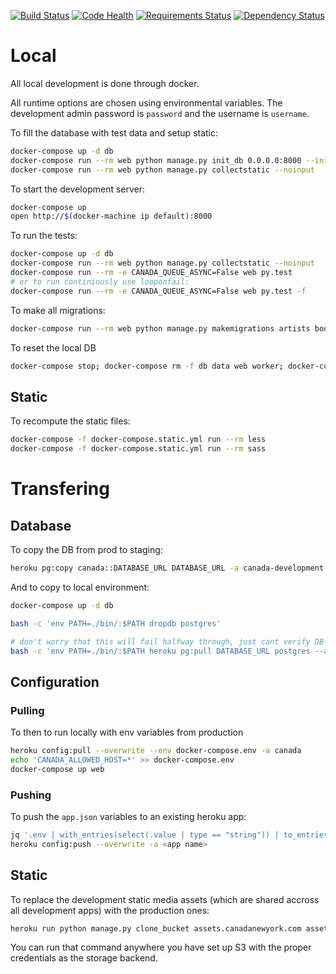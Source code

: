[![Build Status](https://next.travis-ci.org/saulshanabrook/django-canadanewyork.svg?branch=master)](https://next.travis-ci.org/saulshanabrook/django-canadanewyork)
[![Code Health](https://landscape.io/github/saulshanabrook/django-canadanewyork/master/landscape.svg?style=flat)](https://landscape.io/github/saulshanabrook/django-canadanewyork/master)
[![Requirements Status](https://requires.io/github/saulshanabrook/django-canadanewyork/requirements.png?branch=master)](https://requires.io/github/saulshanabrook/django-canadanewyork/requirements/?branch=master)
[![Dependency Status](https://gemnasium.com/saulshanabrook/django-canadanewyork.svg)](https://gemnasium.com/saulshanabrook/django-canadanewyork)


# Local
All local development is done through docker.



All runtime options are chosen using environmental variables. The development
admin password is `password` and the username is `username`.

To fill the database with test data and setup static:

```bash
docker-compose up -d db
docker-compose run --rm web python manage.py init_db 0.0.0.0:8000 --init
docker-compose run --rm web python manage.py collectstatic --noinput
```

To start the development server:

```bash
docker-compose up
open http://$(docker-machine ip default):8000
```

To run the tests:

```bash
docker-compose up -d db
docker-compose run --rm web python manage.py collectstatic --noinput
docker-compose run --rm -e CANADA_QUEUE_ASYNC=False web py.test
# or to run continiously use looponfail:
docker-compose run --rm -e CANADA_QUEUE_ASYNC=False web py.test -f
```

To make all migrations:

```bash
docker-compose run --rm web python manage.py makemigrations artists books custompages exhibitions photos press updates
```

To reset the local DB

```bash
docker-compose stop; docker-compose rm -f db data web worker; docker-compose up -d db; sleep 5; docker-compose run --rm web python manage.py init_db http://$(docker-machine ip default):8000/ --init; docker-compose run --rm web python manage.py collectstatic --noinput; docker-compose up web worker
```


## Static

To recompute the static files:


```bash
docker-compose -f docker-compose.static.yml run --rm less
docker-compose -f docker-compose.static.yml run --rm sass
```

# Transfering

## Database

To copy the DB from prod to staging:


```bash
heroku pg:copy canada::DATABASE_URL DATABASE_URL -a canada-development
```


And to copy to local environment:

```bash
docker-compose up -d db

bash -c 'env PATH=./bin/:$PATH dropdb postgres'

# don't worry that this will fail halfway through, just cant verify DB
bash -c 'env PATH=./bin/:$PATH heroku pg:pull DATABASE_URL postgres --app canada'
```

## Configuration

### Pulling

To then to run locally with env variables from production

```bash
heroku config:pull --overwrite --env docker-compose.env -a canada
echo 'CANADA_ALLOWED_HOST=*' >> docker-compose.env
docker-compose up web
```

### Pushing
To push the `app.json` variables to an existing heroku app:


```bash
jq '.env | with_entries(select(.value | type == "string")) | to_entries | map("\(.key)=\(.value)") | join("\n")' -r app.json  > .env
heroku config:push --overwrite -a <app name>
```

## Static

To replace the development static media assets (which are shared accross
all development apps) with the production ones:

```bash
heroku run python manage.py clone_bucket assets.canadanewyork.com assets-dev.canadanewyork.com -a canada-development
```

You can run that command anywhere you have set up S3 with the proper credentials
as the storage backend.
